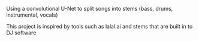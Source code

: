 Using a convolutional U-Net to split songs into stems (bass, drums, instrumental, vocals)

This project is inspired by tools such as lalal.ai and stems that are built in to DJ software
